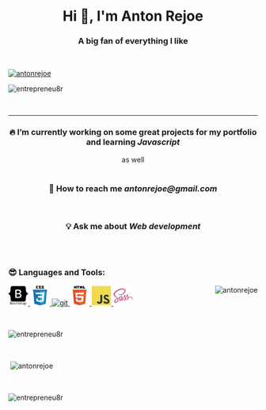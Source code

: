 <h1 align="center">Hi 👋, I'm Anton Rejoe</h1>
<h3 align="center">A big fan of everything I like</h3>

<br>
<p>
 
<a href="https://twitter.com/antonrejoe" target="blank"><img src="https://img.shields.io/twitter/follow/antonrejoe?logo=twitter&style=for-the-badge" alt="antonrejoe" /></a> </a>

<a align="right"> <img src="https://komarev.com/ghpvc/?username=entrepreneu8r&label=Profile%20views&color=0e75b6&style=flat" alt="entrepreneu8r" /> </a>
 
 
 </p>
<br>





<hr>

<div align ='center' ><h3> 🔥 I’m currently working on some great projects for my portfolio and learning <em>  Javascript </em> </h3> as well </div><br>
<div align ='center'><h3>🤝 How to reach me <em>antonrejoe@gmail.com</em></h3>   </div><br>
<div align ='center' ><h3>💡 Ask me about <em>Web development</em>   </h3>  </div><br>

 


<br>




<h3 align="left">😎 Languages and Tools:</h3> <img align="right" src="https://user-images.githubusercontent.com/89238559/185845517-8634e2b0-973a-40a0-bb75-8f412fa26d5b.gif" alt="antonrejoe">

<p align="left"> <a href="https://getbootstrap.com" target="_blank" rel="noreferrer"> <img src="https://raw.githubusercontent.com/devicons/devicon/master/icons/bootstrap/bootstrap-plain-wordmark.svg" alt="bootstrap" width="40" height="40"/> </a><a href="https://www.w3schools.com/css/" target="_blank" rel="noreferrer"> <img src="https://raw.githubusercontent.com/devicons/devicon/master/icons/css3/css3-original-wordmark.svg" alt="css3" width="40" height="40"/> </a><a href="https://git-scm.com/" target="_blank" rel="noreferrer"> <img src="https://www.vectorlogo.zone/logos/git-scm/git-scm-icon.svg" alt="git" width="40" height="40"/> </a><a href="https://www.w3.org/html/" target="_blank" rel="noreferrer"> <img src="https://raw.githubusercontent.com/devicons/devicon/master/icons/html5/html5-original-wordmark.svg" alt="html5" width="40" height="40"/> </a><a href="https://developer.mozilla.org/en-US/docs/Web/JavaScript" target="_blank" rel="noreferrer"> <img src="https://raw.githubusercontent.com/devicons/devicon/master/icons/javascript/javascript-original.svg" alt="javascript" width="40" height="40"/> </a><a href="https://sass-lang.com" target="_blank" rel="noreferrer"> <img src="https://raw.githubusercontent.com/devicons/devicon/master/icons/sass/sass-original.svg" alt="sass" width="40" height="40"/> </a><a href="https://www.w3schools.com/css/" target="_blank" rel="noreferrer"> </a>
<a href="https://commons.wikimedia.org/wiki/File:React-icon.svg" target="_blank" rel="noreferrer"> </a>
</p>
<br>
<p><img align="center" src="https://github-readme-stats.vercel.app/api/top-langs?username=antonrejoe&show_icons=true&locale=en&layout=compact" alt="entrepreneu8r" /></p>


<br>

<p>&nbsp;<img align="center" src="https://github-readme-stats.vercel.app/api?username=antonrejoe&show_icons=true&locale=en" alt="antonrejoe" /></p>

<br>

<p><img align="center" src="https://github-readme-streak-stats.herokuapp.com/?user=antonrejoe&" alt="entrepreneu8r" /></p>






